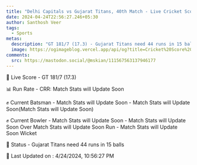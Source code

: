 ```yaml
---
title: "Delhi Capitals vs Gujarat Titans, 40th Match - Live Cricket Score"
date: 2024-04-24T22:56:27.246+05:30
author: Santhosh Veer
tags:
  - Sports
metas:
  description: "GT 181/7 (17.3) - Gujarat Titans need 44 runs in 15 balls"
  image: https://ogimageblog.vercel.app/api/og?title=Cricket%20Score%20%F0%9F%8F%8F
comments:
  src: https://mastodon.social/@mskian/111567563137946177
---
```


🔴 Live Score - GT 181/7 (17.3)  

📊 Run Rate - CRR: Match Stats will Update Soon  

✊ Current Batsman - Match Stats will Update Soon - Match Stats will Update Soon(Match Stats will Update Soon)  

✊ Current Bowler - Match Stats will Update Soon - Match Stats will Update Soon Over Match Stats will Update Soon Run - Match Stats will Update Soon Wicket  

📑 Status - Gujarat Titans need 44 runs in 15 balls

<!--more-->

📝 Last Updated on : 4/24/2024, 10:56:27 PM
